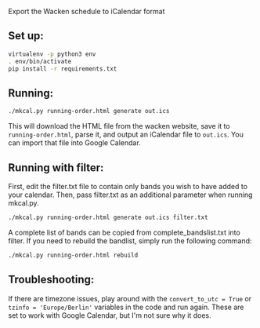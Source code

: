 Export the Wacken schedule to iCalendar format

## Set up:

```bash
virtualenv -p python3 env
. env/bin/activate
pip install -r requirements.txt
```

## Running:

```bash
./mkcal.py running-order.html generate out.ics
```

This will download the HTML file from the wacken website, save it to `running-order.html`, parse it,
and output an iCalendar file to `out.ics`. You can import that file into Google Calendar.


## Running with filter:

First, edit the filter.txt file to contain only bands you wish to have added to your calendar. Then, pass filter.txt as an additional parameter when running mkcal.py.

```bash
./mkcal.py running-order.html generate out.ics filter.txt
```

A complete list of bands can be copied from complete_bandslist.txt into filter. If you need to rebuild the bandlist, simply run the following command:

```bash
./mkcal.py running-order.html rebuild
```


## Troubleshooting:


If there are timezone issues, play around with the `convert_to_utc = True` or `tzinfo = 'Europe/Berlin'`
variables in the code and run again. These are set to work with Google Calendar,
but I'm not sure why it does.
